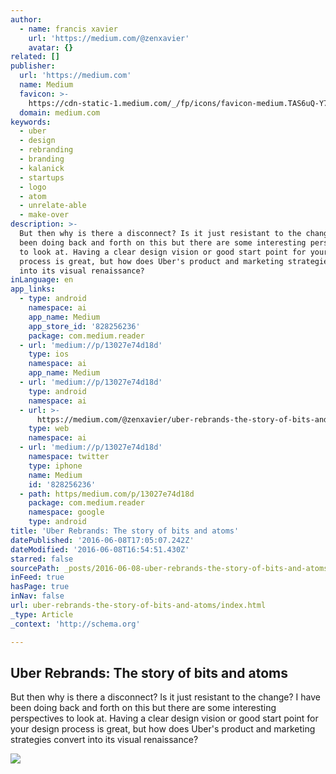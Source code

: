 ```yaml
---
author:
  - name: francis xavier
    url: 'https://medium.com/@zenxavier'
    avatar: {}
related: []
publisher:
  url: 'https://medium.com'
  name: Medium
  favicon: >-
    https://cdn-static-1.medium.com/_/fp/icons/favicon-medium.TAS6uQ-Y7kcKgi0xjcYHXw.ico
  domain: medium.com
keywords:
  - uber
  - design
  - rebranding
  - branding
  - kalanick
  - startups
  - logo
  - atom
  - unrelate-able
  - make-over
description: >-
  But then why is there a disconnect? Is it just resistant to the change? I have
  been doing back and forth on this but there are some interesting perspectives
  to look at. Having a clear design vision or good start point for your design
  process is great, but how does Uber's product and marketing strategies convert
  into its visual renaissance?
inLanguage: en
app_links:
  - type: android
    namespace: ai
    app_name: Medium
    app_store_id: '828256236'
    package: com.medium.reader
  - url: 'medium://p/13027e74d18d'
    type: ios
    namespace: ai
    app_name: Medium
  - url: 'medium://p/13027e74d18d'
    type: android
    namespace: ai
  - url: >-
      https://medium.com/@zenxavier/uber-rebrands-the-story-of-bits-and-atoms-13027e74d18d
    type: web
    namespace: ai
  - url: 'medium://p/13027e74d18d'
    namespace: twitter
    type: iphone
    name: Medium
    id: '828256236'
  - path: https/medium.com/p/13027e74d18d
    package: com.medium.reader
    namespace: google
    type: android
title: 'Uber Rebrands: The story of bits and atoms'
datePublished: '2016-06-08T17:05:07.242Z'
dateModified: '2016-06-08T16:54:51.430Z'
starred: false
sourcePath: _posts/2016-06-08-uber-rebrands-the-story-of-bits-and-atoms.md
inFeed: true
hasPage: true
inNav: false
url: uber-rebrands-the-story-of-bits-and-atoms/index.html
_type: Article
_context: 'http://schema.org'

---
```

<article style=""><h1>Uber Rebrands: The story of bits and atoms</h1><p>But then why is there a disconnect? Is it just resistant to the change? I have been doing back and forth on this but there are some interesting perspectives to look at. Having a clear design vision or good start point for your design process is great, but how does Uber's product and marketing strategies convert into its visual renaissance?</p><img src="https://cdn-images-1.medium.com/max/1200/1*qzqE1cIIkA0f0ROsqLBOZw.png" /></article>